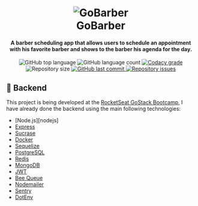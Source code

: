 <h1 align="center">
    <img alt="GoBarber" src="https://res.cloudinary.com/lukemorales/image/upload/v1564533051/readme_logos/gobarber_hg5ddx.png" />
    <br>
    GoBarber
</h1>

<h4 align="center">
  A barber scheduling app that allows users to schedule an appointment with his favorite barber and shows to the barber his agenda for the day.
</h4>
<p align="center">
  <img alt="GitHub top language" src="https://img.shields.io/github/languages/top/SamuelFerracini/GoBarber">
  
  <img alt="GitHub language count" src="https://img.shields.io/github/languages/count/SamuelFerracini/GoBarber.svg">
  
  <a href="https://www.codacy.com/app/SamuelFerracini/GoBarber?utm_source=github.com&amp;utm_medium=referral&amp;utm_content=SamuelFerracini/GoBarber&amp;utm_campaign=Badge_Grade">
    <img alt="Codacy grade" src="https://img.shields.io/codacy/grade/70c8e79c83b442278f6c276ebf117ae4.svg">
  </a>
  
  <img alt="Repository size" src="https://img.shields.io/github/repo-size/lukemorales/gobarber-api.svg">
  <a href="https://github.com/SamuelFerracini/GoBarber/commits/master">
    <img alt="GitHub last commit" src="https://img.shields.io/github/last-commit/SamuelFerracini/GoBarber.svg">
  </a>
  
  <a href="https://github.com/lukemorales/gobarber-api/issues">
    <img alt="Repository issues" src="https://img.shields.io/github/issues/SamuelFerracini/GoBarber.svg">
  </a>
  
</p>

## :rocket: Backend

This project is being developed at the [RocketSeat GoStack Bootcamp](https://rocketseat.com.br/bootcamp), I have already done
the backend using the main following technologies:

-  [Node.js][nodejs]
-  [Express](https://expressjs.com/)
-  [Sucrase](https://github.com/alangpierce/sucrase)
-  [Docker](https://www.docker.com/docker-community)
-  [Sequelize](http://docs.sequelizejs.com/)
-  [PostgreSQL](https://www.postgresql.org/)
-  [Redis](https://redis.io/)
-  [MongoDB](https://www.mongodb.com/)
-  [JWT](https://jwt.io/)
-  [Bee Queue](https://www.npmjs.com/package/bcrypt)
-  [Nodemailer](https://nodemailer.com/about/)
-  [Sentry](https://sentry.io/)
-  [DotEnv](https://www.npmjs.com/package/dotenv)
